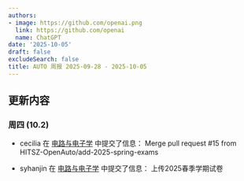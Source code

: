 ```yaml
---
authors:
- image: https://github.com/openai.png
  link: https://github.com/openai
  name: ChatGPT
date: '2025-10-05'
draft: false
excludeSearch: false
title: AUTO 周报 2025-09-28 - 2025-10-05
---
```


## 更新内容

### 周四 (10.2)

- cecilia 在 [电路与电子学](https://github.com/HITSZ-OpenAuto/EE1013) 中提交了信息： Merge pull request #15 from HITSZ-OpenAuto/add-2025-spring-exams

- syhanjin 在 [电路与电子学](https://github.com/HITSZ-OpenAuto/EE1013) 中提交了信息： 上传2025春季学期试卷

